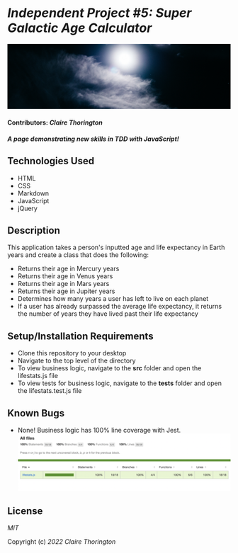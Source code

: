 # _Independent Project #5: Super Galactic Age Calculator_
![a picture of the moon](img/skyheader.JPG)

#### Contributors: _**Claire Thorington**_

#### _A page demonstrating new skills in TDD with JavaScript!_


## Technologies Used

* HTML
* CSS
* Markdown
* JavaScript
* jQuery

## Description

This application takes a person's inputted age and life expectancy in Earth years and create a class that does the following:

* Returns their age in Mercury years
* Returns their age in Venus years
* Returns their age in Mars years
* Returns their age in Jupiter years
* Determines how many years a user has left to live on each planet
* If a user has already surpassed the average life expectancy, it returns the number of years they have lived past their life expectancy

## Setup/Installation Requirements

* Clone this repository to your desktop
* Navigate to the top level of the directory
* To view business logic, navigate to the __src__ folder and open the lifestats.js file
* To view tests for business logic, navigate to the __tests__ folder and open the lifestats.test.js file

## Known Bugs

* None! Business logic has 100% line coverage with Jest.
![a screenshot of my Jest score](img/jestcoverage.JPG)

## License

_MIT_

Copyright (c) _2022_ _Claire Thorington_
